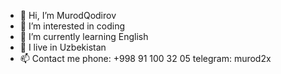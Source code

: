 - 👋 Hi, I’m MurodQodirov
- 👀 I’m interested in coding
- 🌱 I’m currently learning English
- 🔹 I live in Uzbekistan
- 📫 Contact me phone: +998 91 100 32 05 telegram: murod2x
